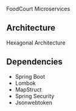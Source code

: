 FoodCourt Microservices

## Architecture

Hexagonal Architecture

## Dependencies

- Spring Boot
- Lombok
- MapStruct
- Spring Security
- Jsonwebtoken

